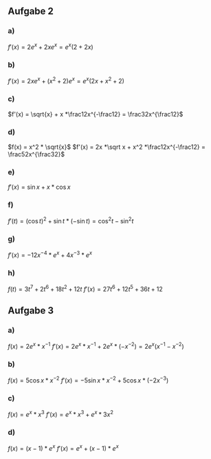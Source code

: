 ## Aufgabe 2
### a)
$f'(x) = 2e^x + 2xe^x = e^x(2 +2x)$

### b)
$f'(x) = 2xe^x + (x^2 + 2)e^x = e^x(2x +x^2+2)$

### c)
$f'(x) = \sqrt{x} + x *\frac12x^{-\frac12} = \frac32x^{\frac12}$

### d)
$f(x) = x^2 * \sqrt{x}$
$f'(x) = 2x *\sqrt x + x^2 *\frac12x^{-\frac12} = \frac52x^{\frac32}$

### e)
$f'(x) = \sin x + x *\cos x$

### f)
$f'(t) = (\cos{t})^2 + \sin t *(-\sin t) = \cos^2t -\sin^2t$

### g)
$f'(x) = -12x^{-4} *e^x + 4x^{-3} *e^x$

### h)
$f(t) = 3t^7 +2t^6 +18t^2 +12t$
$f'(x) = 27t^6 +12t^5 +36t +12$

## Aufgabe 3
### a)
$f(x) = 2e^x *x^{-1}$
$f'(x) = 2e^x *x^{-1} + 2e^x *(-x^{-2}) = 2e^x(x^{-1} -x^{-2})$

### b)
$f(x) = 5\cos x *x^{-2}$
$f'(x) = -5\sin x *x^{-2} + 5\cos x *(-2x^{-3})$

### c)
$f(x) = e^x *x^3$
$f'(x) = e^x *x^3 + e^x *3x^2$

### d)
$f(x) = (x-1) *e^x$
$f'(x) = e^x + (x-1) *e^x$

